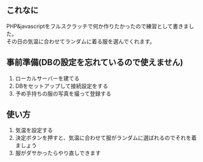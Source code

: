 ## これなに
PHP&javascriptをフルスクラッチで何か作りたかったので練習として書きました。  
その日の気温に合わせてランダムに着る服を選んでくれます。

## 事前準備(DBの設定を忘れているので使えません)
1. ローカルサーバーを建てる
1. DBをセットアップして接続設定をする
1. 予め手持ちの服の写真を撮って登録する

## 使い方
1. 気温を設定する
2. 決定ボタンを押すと、気温に合わせて服がランダムに選ばれるのでそれを着ましょう
3. 服がダサかったらやり直しできます
